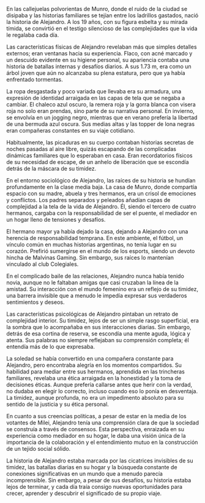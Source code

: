 
En las callejuelas polvorientas de Munro, donde el ruido de la ciudad se disipaba y las historias familiares se tejían entre los ladrillos gastados, nació la historia de Alejandro. A los 19 años, con su figura esbelta y su mirada tímida, se convirtió en el testigo silencioso de las complejidades que la vida le regalaba cada día.

Las características físicas de Alejandro revelaban más que simples detalles externos; eran ventanas hacia su experiencia. Flaco, con acné marcado y un descuido evidente en su higiene personal, su apariencia contaba una historia de batallas internas y desafíos diarios. A sus 1.73 m, era como un árbol joven que aún no alcanzaba su plena estatura, pero que ya había enfrentado tormentas.

La ropa desgastada y poco variada que llevaba era su armadura, una expresión de identidad arraigada en las capas de tela que se negaba a cambiar. El chaleco azul oscuro, la remera roja y la gorra blanca con visera roja no solo eran prendas, sino parte de su narrativa personal. En invierno, se envolvía en un jogging negro, mientras que en verano prefería la libertad de una bermuda azul oscura. Sus medias altas y las topper de lona negras eran compañeras constantes en su viaje cotidiano.

Habitualmente, las picaduras en su cuerpo contaban historias secretas de noches pasadas al aire libre, quizás escapando de las complicadas dinámicas familiares que lo esperaban en casa. Eran recordatorios físicos de su necesidad de escape, de un anhelo de liberación que se escondía detrás de la máscara de su timidez.

En el entorno sociológico de Alejandro, las raíces de su historia se hundían profundamente en la clase media baja. La casa de Munro, donde compartía espacio con su madre, abuela y tres hermanos, era un crisol de emociones y conflictos. Los padres separados y peleados añadían capas de complejidad a la tela de la vida de Alejandro. Él, siendo el tercero de cuatro hermanos, cargaba con la responsabilidad de ser el puente, el mediador en un hogar lleno de tensiones y desafíos.

El hermano mayor ya había dejado la casa, dejando a Alejandro con una herencia de responsabilidad temprana. En este ambiente, el fútbol, un vínculo común en muchas historias argentinas, no tenía lugar en su corazón. Prefirió sumergirse en el mundo de los esports, siendo un devoto hincha de Malvinas Gaming. Sin embargo, sus raíces lo mantenían vinculado al club Colegiales.

En el complicado baile de las relaciones, Alejandro nunca había tenido novia, aunque no le faltaban amigas que casi cruzaban la línea de la amistad. Su interacción con el mundo femenino era un reflejo de su timidez, una barrera invisible que a menudo le impedía expresar sus verdaderos sentimientos y deseos.

Las características psicológicas de Alejandro pintaban un retrato de complejidad interior. Su timidez, lejos de ser un simple rasgo superficial, era la sombra que lo acompañaba en sus interacciones diarias. Sin embargo, detrás de esa cortina de reserva, se escondía una mente aguda, lógica y atenta. Sus palabras no siempre reflejaban su comprensión completa; él entendía más de lo que expresaba.

La soledad se había convertido en una compañera constante para Alejandro, pero encontraba alegría en los momentos compartidos. Su habilidad para mediar entre sus hermanos, aprendida en las trincheras familiares, revelaba una ética arraigada en la honestidad y la toma de decisiones éticas. Aunque prefería callarse antes que herir con la verdad, no dudaba en elegir lo correcto, incluso cuando eso lo ponía en desventaja. La timidez, aunque profunda, no era un impedimento absoluto para su sentido de la justicia y su ética personal.

En cuanto a sus creencias políticas, a pesar de estar en la media de los votantes de Milei, Alejandro tenía una comprensión clara de que la sociedad se construía a través de consensos. Esta perspectiva, enraizada en su experiencia como mediador en su hogar, le daba una visión única de la importancia de la colaboración y el entendimiento mutuo en la construcción de un tejido social sólido.

La historia de Alejandro estaba marcada por las cicatrices invisibles de su timidez, las batallas diarias en su hogar y la búsqueda constante de conexiones significativas en un mundo que a menudo parecía incomprensible. Sin embargo, a pesar de sus desafíos, su historia estaba lejos de terminar, y cada día traía consigo nuevas oportunidades para crecer, aprender y descubrir el significado de su propio viaje.
